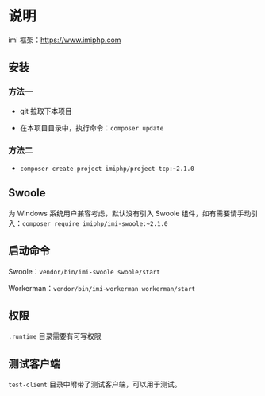 # 说明

imi 框架：https://www.imiphp.com

## 安装

### 方法一

* git 拉取下本项目

* 在本项目目录中，执行命令：`composer update`

### 方法二

* `composer create-project imiphp/project-tcp:~2.1.0`

## Swoole

为 Windows 系统用户兼容考虑，默认没有引入 Swoole 组件，如有需要请手动引入：`composer require imiphp/imi-swoole:~2.1.0`

## 启动命令

Swoole：`vendor/bin/imi-swoole swoole/start`

Workerman：`vendor/bin/imi-workerman workerman/start`

## 权限

`.runtime` 目录需要有可写权限

## 测试客户端

`test-client` 目录中附带了测试客户端，可以用于测试。

